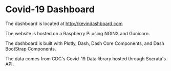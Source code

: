 # Covid-19 Dashboard

The dashboard is located at http://kevindashboard.com

The website is hosted on a Raspberry Pi using NGINX and Gunicorn.

The dashboard is built with Plotly, Dash, Dash Core Components, and Dash BootStrap Components. 

The data comes from CDC's Covid-19 Data library hosted through Socrata's API.
